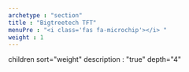 ```yaml
---
archetype : "section"
title : "Bigtreetech TFT"
menuPre : "<i class='fas fa-microchip'></i> "
weight : 1
---
```

children sort="weight" description : "true" depth="4"
